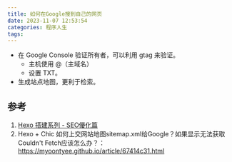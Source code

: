 ```yaml
---
title: 如何在Google搜到自己的网页
date: 2023-11-07 12:53:54
categories: 程序人生
tags:
---
```


- 在 Google Console 验证所有者，可以利用 gtag 来验证。
  - 主机使用 @（主域名）
  - 设置 TXT。
- 生成站点地图，更利于检索。



## 参考

1. [Hexo 搭建系列 - SEO優化篇](https://zenreal.github.io/posts/7993/#google無法讀取sitemap-一般的http錯誤-解決方式)
2. Hexo + Chic 如何上交网站地图sitemap.xml给Google？如果显示无法获取Couldn't Fetch应该怎么办？：https://myoontyee.github.io/article/67414c31.html

